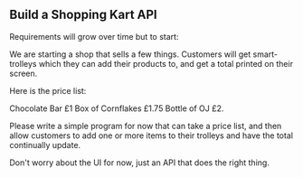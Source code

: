 Build a Shopping Kart API
--------------------------

Requirements will grow over time but to start:

We are starting a shop that sells a few things. 
Customers will get smart-trolleys which they can add their products to, 
and get a total printed on their screen.


Here is the price list:

Chocolate Bar £1
Box of Cornflakes £1.75
Bottle of OJ £2.

Please write a simple program for now that can take a price list, and then
allow customers to add one or more items to their trolleys and have the total continually
update.

Don't worry about the UI for now, just an API that does the right thing.

